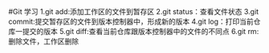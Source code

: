 #Git 学习
1.git add:添加工作区的文件到暂存区
2.git status：查看文件状态
3.git commit:提交暂存区的文件到版本控制器中，形成新的版本
4.git log：打印当前仓库一提交的版本
5.git diff:查看当前仓库跟版本控制器中的文件的不同点
6.git rm: 删除文件，工作区删除
